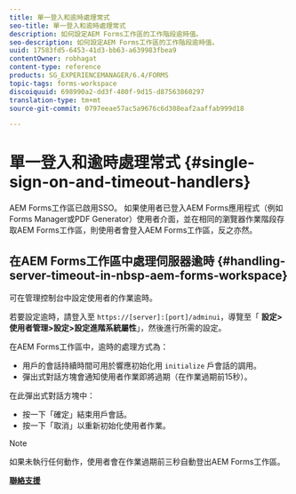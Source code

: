 ```yaml
---
title: 單一登入和逾時處理常式
seo-title: 單一登入和逾時處理常式
description: 如何設定AEM Forms工作區的工作階段逾時值。
seo-description: 如何設定AEM Forms工作區的工作階段逾時值。
uuid: 17583fd5-6453-41d3-bb63-a639983fbea9
contentOwner: robhagat
content-type: reference
products: SG_EXPERIENCEMANAGER/6.4/FORMS
topic-tags: forms-workspace
discoiquuid: 698990a2-dd3f-480f-9d15-d87563860297
translation-type: tm+mt
source-git-commit: 0797eeae57ac5a9676c6d308eaf2aaffab999d18

---
```



# 單一登入和逾時處理常式 {#single-sign-on-and-timeout-handlers}

AEM Forms工作區已啟用SSO。 如果使用者已登入AEM Forms應用程式（例如Forms Manager或PDF Generator）使用者介面，並在相同的瀏覽器作業階段存取AEM Forms工作區，則使用者會登入AEM Forms工作區，反之亦然。

## 在AEM Forms工作區中處理伺服器逾時 {#handling-server-timeout-in-nbsp-aem-forms-workspace}

可在管理控制台中設定使用者的作業逾時。

若要設定逾時，請登入至 `https://[server]:[port]/adminui`，導覽至「 **設定>使用者管理>設定>設定進階系統屬性**」，然後進行所需的設定。

在AEM Forms工作區中，逾時的處理方式為：

* 用戶的會話持續時間可用於響應初始化用 `initialize` 戶會話的調用。
* 彈出式對話方塊會通知使用者作業即將過期（在作業過期前15秒）。

在此彈出式對話方塊中：

* 按一下「確定」結束用戶會話。
* 按一下「取消」以重新初始化使用者作業。

>[!NOTE]
>
>如果未執行任何動作，使用者會在作業過期前三秒自動登出AEM Forms工作區。

**[聯絡支援](https://www.adobe.com/account/sign-in.supportportal.html)**
